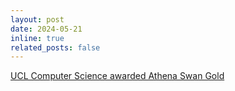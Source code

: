 ```yaml
---
layout: post
date: 2024-05-21
inline: true
related_posts: false
---
```


[UCL Computer Science awarded Athena Swan Gold](https://www.ucl.ac.uk/computer-science/news/2024/may/ucl-computer-science-awarded-athena-swan-gold)
